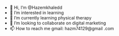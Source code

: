 - 👋 Hi, I’m @Hazemkhaledd
- 👀 I’m interested in learning 
- 🌱 I’m currently learning physical therapy 
- 💞️ I’m looking to collaborate on digital marketing 
- 📫 How to reach me gmail: hazm74129@gmail .com 
<!---
Hazemkhaledd/Hazemkhaledd is a ✨ special ✨ repository because its `README.md` (this file) appears on your GitHub profile.
You can click the Preview link to take a look at your changes.
--->

